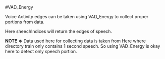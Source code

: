 #VAD_Energy


Voice Activity edges can be taken using VAD_Energy to collect proper portions from data.

Here sheechIndices will return the edges of speech.


**NOTE =>** Data used here for collecting data is taken from [Here](https://ssd.mathworks.com/supportfiles/audio/google_speech.zip) where directory train only contains 1 second speech. So using VAD_Energy is okay here to detect only speech portion.
